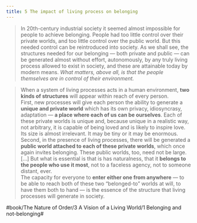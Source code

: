 ```yaml
---
title: 5 The impact of living process on belonging
---
```


> In 20th-century industrial society it seemed almost impossible for people to achieve belonging. People had too little control over their private worlds, and too little control over the public world. But this needed control can be reintroduced into society. As we shall see, the structures needed for our belonging — both private and public — can be generated almost without effort, autonomously, by any truly living process allowed to exist in society, and these are attainable today by modern means. *What matters, above all, is that the people themselves are in control of their environment.*  

> When a system of living processes acts in a human environment, **two kinds of structures** will appear within reach of every person.  
> First, new processes will give each person the ability to generate a **unique and private world** which has its own privacy, idiosyncrasy, adaptation — **a place where each of us can be ourselves**. Each of these private worlds is unique and, because unique in a realistic way, not arbitrary, it is capable of being loved and is likely to inspire love. Its size is almost irrelevant. It may be tiny or it may be enormous.  
> Second, in the presence of living processes, there will be generated a **public world attached to each of these private worlds**, which once again invites belonging. These public worlds, too, need not be large. […] But what is essential is that is has naturalness, that it **belongs to the people who use it most**, not to a faceless agency, not to someone distant, ever.  
> The capacity for everyone to **enter either one from anywhere** — to be able to reach both of these two “belonged-to” worlds at will, to have them both to hand — is the essence of the structure that living processes will generate in society.  

#book/The Nature of Order/3 A Vision of a Living World/1 Belonging and not-belonging#
